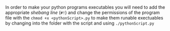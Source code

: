 In order to make your python programs executables you will need to add the appropriate *shebang line* (`#!`) and change the permissions of the program file with the `chmod +x <pythonScript>.py` to make them runable exectuables by changing into the folder with the script and using `./pythonScript.py`